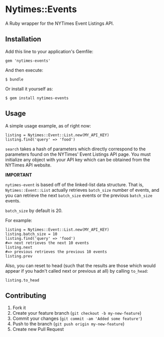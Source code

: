 # Nytimes::Events

A Ruby wrapper for the NYTimes Event Listings API.

## Installation

Add this line to your application's Gemfile:

    gem 'nytimes-events'

And then execute:

    $ bundle

Or install it yourself as:

    $ gem install nytimes-events

## Usage

A simple usage example, as of right now:

    listing = Nytimes::Event::List.new(MY_API_KEY)
    listing.find('query' => 'food')

`search` takes a hash of parameters which directly correspond to the parameters found on the NYTimes' Event Listings API page. You must initialize any object with your API key which can be obtained from the NYTimes API website.

**IMPORTANT**

`nytimes-event` is based off of the linked-list data structure. That is, `Nytimes::Event::List` actually retrieves `batch_size` number of events, and you can retrieve the next `batch_size` events or the previous `batch_size` events.

`batch_size` by default is 20.

For example:

    listing = Nytimes::Event::List.new(MY_API_KEY)
    listing.batch_size = 10
    listing.find('query' => 'food')
    #=> next retrieves the next 10 events
    listing.next
    #=> previous retrieves the previous 10 events
    listing.prev

Also, you can reset to head (such that the results are those which would appear if you hadn't called next or previous at all) by calling `to_head`:

    listing.to_head

## Contributing

1. Fork it
2. Create your feature branch (`git checkout -b my-new-feature`)
3. Commit your changes (`git commit -am 'Added some feature'`)
4. Push to the branch (`git push origin my-new-feature`)
5. Create new Pull Request
